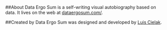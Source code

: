 ##About
Data Ergo Sum is a self-writing visual autobiography based on data. It lives on the web at [dataergosum.com/](http://www.dataergosum.com).

##Created by
Data Ergo Sum was designed and developed by [Luis Cielak](http://twitter.com/luiscielak/).



